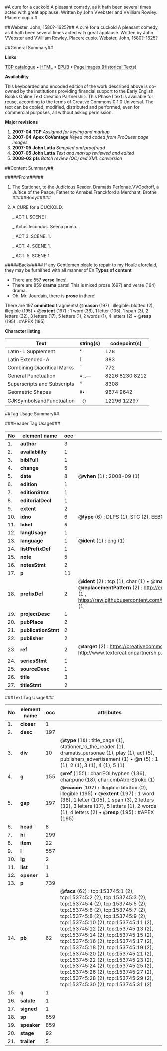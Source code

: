 #A cure for a cuckold A pleasant comedy, as it hath been several times acted with great applause. Written by John VVebster and VVilliam Rowley. Placere cupio.#

##Webster, John, 1580?-1625?##
A cure for a cuckold A pleasant comedy, as it hath been several times acted with great applause. Written by John VVebster and VVilliam Rowley. Placere cupio.
Webster, John, 1580?-1625?

##General Summary##

**Links**

[TCP catalogue](http://www.ota.ox.ac.uk/tcp/)  • 
[HTML](http://tei.it.ox.ac.uk/tcp/Texts-HTML/free/A96/A96148.html)  • 
[EPUB](http://tei.it.ox.ac.uk/tcp/Texts-EPUB/free/A96/A96148.epub) • 
[Page images (Historical Texts)](https://data.historicaltexts.jisc.ac.uk/view?pubId=eebo-99896056e&pageId=eebo-99896056e-153745-1)

**Availability**

This keyboarded and encoded edition of the
	       work described above is co-owned by the institutions
	       providing financial support to the Early English Books
	       Online Text Creation Partnership. This Phase I text is
	       available for reuse, according to the terms of Creative
	       Commons 0 1.0 Universal. The text can be copied,
	       modified, distributed and performed, even for
	       commercial purposes, all without asking permission.

**Major revisions**

1. __2007-04__ __TCP__ *Assigned for keying and markup*
1. __2007-04__ __Apex CoVantage__ *Keyed and coded from ProQuest page images*
1. __2007-05__ __John Latta__ *Sampled and proofread*
1. __2007-05__ __John Latta__ *Text and markup reviewed and edited*
1. __2008-02__ __pfs__ *Batch review (QC) and XML conversion*

##Content Summary##

#####Front#####

1. The Stationer, to the Judicious Reader.
Dramatis Perſonae.VVOodroff, a Juſtice of the Peace, Father to Annabel.Franckford a Merchant, Brothe
#####Body#####

1. A CURE for a CUCKOLD.

    _ ACT I. SCENE I.

    _ Actus ſecundus. Seena prima.

    _ ACT 3. SCENE. 1.

    _ ACT. 4. SCENE 1.

    _ ACT. 5. SCENE 1.

#####Back#####
If any Gentlemen pleaſe to repair to my Houſe aforeſaid, they may be furniſhed with all manner of En
**Types of content**

  * There are 557 **verse** lines!
  * There are 859 **drama** parts! This is mixed prose (697) and verse (164) drama.
  * Oh, Mr. Jourdain, there is **prose** in there!

There are 197 **ommitted** fragments! 
 @__reason__ (197) : illegible: blotted (2), illegible (195)  •  @__extent__ (197) : 1 word (36), 1 letter (105), 1 span (3), 2 letters (32), 3 letters (17), 5 letters (1), 2 words (1), 4 letters (2)  •  @__resp__ (195) : #APEX (195)

**Character listing**


|Text|string(s)|codepoint(s)|
|---|---|---|
|Latin-1 Supplement|²|178|
|Latin Extended-A|ſ|383|
|Combining             Diacritical Marks|̄|772|
|General Punctuation|•…—|8226 8230 8212|
|Superscripts             and Subscripts|⁴|8308|
|Geometric Shapes|◊▪|9674 9642|
|CJKSymbolsandPunctuation|〈〉|12296 12297|

##Tag Usage Summary##

###Header Tag Usage###

|No|element name|occ|attributes|
|---|---|---|---|
|1.|__author__|3||
|2.|__availability__|1||
|3.|__biblFull__|1||
|4.|__change__|5||
|5.|__date__|8| @__when__ (1) : 2008-09 (1)|
|6.|__edition__|1||
|7.|__editionStmt__|1||
|8.|__editorialDecl__|1||
|9.|__extent__|2||
|10.|__idno__|6| @__type__ (6) : DLPS (1), STC (2), EEBO-CITATION (1), PROQUEST (1), VID (1)|
|11.|__label__|5||
|12.|__langUsage__|1||
|13.|__language__|1| @__ident__ (1) : eng (1)|
|14.|__listPrefixDef__|1||
|15.|__note__|5||
|16.|__notesStmt__|2||
|17.|__p__|11||
|18.|__prefixDef__|2| @__ident__ (2) : tcp (1), char (1)  •  @__matchPattern__ (2) : ([0-9\-]+):([0-9IVX]+) (1), (.+) (1)  •  @__replacementPattern__ (2) : http://eebo.chadwyck.com/downloadtiff?vid=$1&page=$2 (1), https://raw.githubusercontent.com/textcreationpartnership/Texts/master/tcpchars.xml#$1 (1)|
|19.|__projectDesc__|1||
|20.|__pubPlace__|2||
|21.|__publicationStmt__|2||
|22.|__publisher__|2||
|23.|__ref__|2| @__target__ (2) : https://creativecommons.org/publicdomain/zero/1.0/ (1), http://www.textcreationpartnership.org/docs/. (1)|
|24.|__seriesStmt__|1||
|25.|__sourceDesc__|1||
|26.|__title__|3||
|27.|__titleStmt__|2||


###Text Tag Usage###

|No|element name|occ|attributes|
|---|---|---|---|
|1.|__closer__|1||
|2.|__desc__|197||
|3.|__div__|10| @__type__ (10) : title_page (1), stationer_to_the_reader (1), dramatis_personae (1), play (1), act (5), publishers_advertisement (1)  •  @__n__ (5) : 1 (1), 2 (1), 3 (1), 4 (1), 5 (1)|
|4.|__g__|155| @__ref__ (155) : char:EOLhyphen (136), char:punc (18), char:cmbAbbrStroke (1)|
|5.|__gap__|197| @__reason__ (197) : illegible: blotted (2), illegible (195)  •  @__extent__ (197) : 1 word (36), 1 letter (105), 1 span (3), 2 letters (32), 3 letters (17), 5 letters (1), 2 words (1), 4 letters (2)  •  @__resp__ (195) : #APEX (195)|
|6.|__head__|8||
|7.|__hi__|299||
|8.|__item__|22||
|9.|__l__|557||
|10.|__lg__|2||
|11.|__list__|1||
|12.|__opener__|1||
|13.|__p__|739||
|14.|__pb__|62| @__facs__ (62) : tcp:153745:1 (2), tcp:153745:2 (2), tcp:153745:3 (2), tcp:153745:4 (2), tcp:153745:5 (2), tcp:153745:6 (2), tcp:153745:7 (2), tcp:153745:8 (2), tcp:153745:9 (2), tcp:153745:10 (2), tcp:153745:11 (2), tcp:153745:12 (2), tcp:153745:13 (2), tcp:153745:14 (2), tcp:153745:15 (2), tcp:153745:16 (2), tcp:153745:17 (2), tcp:153745:18 (2), tcp:153745:19 (2), tcp:153745:20 (2), tcp:153745:21 (2), tcp:153745:22 (2), tcp:153745:23 (2), tcp:153745:24 (2), tcp:153745:25 (2), tcp:153745:26 (2), tcp:153745:27 (2), tcp:153745:28 (2), tcp:153745:29 (2), tcp:153745:30 (2), tcp:153745:31 (2)|
|15.|__q__|1||
|16.|__salute__|1||
|17.|__signed__|1||
|18.|__sp__|859||
|19.|__speaker__|859||
|20.|__stage__|92||
|21.|__trailer__|5||
